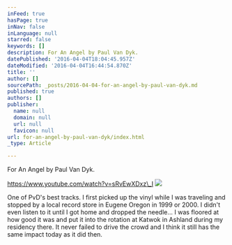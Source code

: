 ```yaml
---
inFeed: true
hasPage: true
inNav: false
inLanguage: null
starred: false
keywords: []
description: For An Angel by Paul Van Dyk.
datePublished: '2016-04-04T18:04:45.957Z'
dateModified: '2016-04-04T16:44:54.870Z'
title: ''
author: []
sourcePath: _posts/2016-04-04-for-an-angel-by-paul-van-dyk.md
published: true
authors: []
publisher:
  name: null
  domain: null
  url: null
  favicon: null
url: for-an-angel-by-paul-van-dyk/index.html
_type: Article

---
```

For An Angel by Paul Van Dyk.

https://www.youtube.com/watch?v=sRvEwXDxz\_I
![](https://the-grid-user-content.s3-us-west-2.amazonaws.com/68944096-1e44-4ef7-a0d6-0ad607b9051c.jpg)

One of PvD's best tracks. I first picked up the vinyl while I was traveling and stopped by a local record store in Eugene Oregon in 1999 or 2000\. I didn't even listen to it until I got home and dropped the needle... I was floored at how good it was and put it into the rotation at Katwok in Ashland during my residency there. It never failed to drive the crowd and I think it still has the same impact today as it did then.